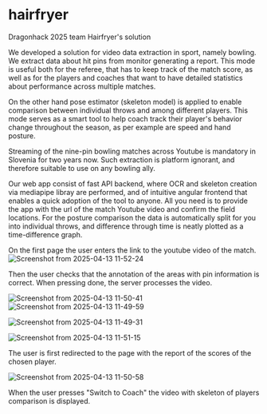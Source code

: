 # hairfryer
Dragonhack 2025 team Hairfryer's solution

We developed a solution for video data extraction in sport, namely bowling. We extract data about hit pins from monitor generating a report. This mode is useful both for the referee, that has to keep track of the match score, as well as for the players and coaches that want to have detailed statistics about performance across multiple matches.

On the other hand pose estimator (skeleton model) is applied to enable comparison between individual throws and among different players. This mode serves as a smart tool to help coach track their player's behavior change throughout the season, as per example are speed and hand posture.

Streaming of the nine-pin bowling matches across Youtube is mandatory in Slovenia for two years now. Such extraction is platform ignorant, and therefore suitable to use on any bowling ally.

Our web app consist of fast API backend, where OCR and skeleton creation via mediapipe libray are performed, and of intuitive angular frontend that enables a quick adoption of the tool to anyone. All you need is to provide the app with the url of the match Youtube video and confirm the field locations. For the posture comparison the data is automatically split for you into individual throws, and difference through time is neatly plotted as a time-difference graph.

On the first page the user enters the link to the youtube video of the match.
![Screenshot from 2025-04-13 11-52-24](https://github.com/user-attachments/assets/b2363903-f6db-466f-9ec0-14923219de56)

Then the user checks that the annotation of the areas with pin information is correct. When pressing done, the server processes the video.

![Screenshot from 2025-04-13 11-50-41](https://github.com/user-attachments/assets/d490a3f4-6bc8-40e9-80a6-61ee96e8d758)
![Screenshot from 2025-04-13 11-49-59](https://github.com/user-attachments/assets/de6f4edd-83e3-48dd-ad8a-a8e535afeee3)

![Screenshot from 2025-04-13 11-49-31](https://github.com/user-attachments/assets/1182b668-7903-48c1-b19c-674db3377016)

![Screenshot from 2025-04-13 11-51-15](https://github.com/user-attachments/assets/345f59c1-7990-487b-a7c0-061f24a98e58)

The user is first redirected to the page with the report of the scores of the chosen player.

![Screenshot from 2025-04-13 11-50-58](https://github.com/user-attachments/assets/78f603e1-547f-4b4f-84ef-739bd92382ce)

When the user presses "Switch to Coach" the video with skeleton of players comparison is displayed.





